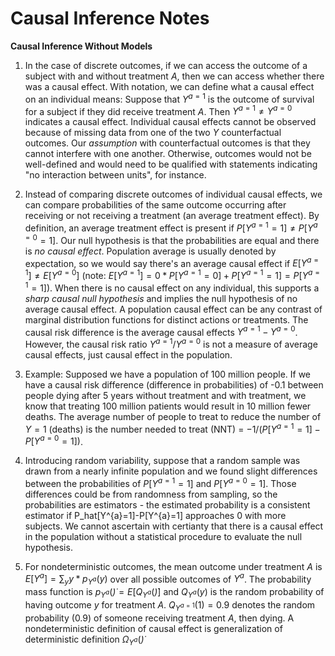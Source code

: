 # Causal Inference Notes

**Causal Inference Without Models**
1. In the case of discrete outcomes, if we can access the outcome of a subject with and without treatment *A*, then we can access whether there was a causal effect. With notation, we can define what a causal effect on an individual means: Suppose that $Y^{a=1}$ is the outcome of survival for a subject if they did receive treatment $A$. Then $Y^{a=1} \neq Y^{a=0}$ indicates a causal effect. Individual causal effects cannot be observed because of missing data from one of the two $Y$ counterfactual outcomes. Our *assumption* with counterfactual outcomes is that they cannot interfere with one another. Otherwise, outcomes would not be well-defined and would need to be qualified with statements indicating "no interaction between units", for instance.

2. Instead of comparing discrete outcomes of individual causal effects, we can compare probabilities of the same outcome occurring after receiving or not receiving a treatment (an average treatment effect). By definition, an average treatment effect is present if $P[Y^{a=1}=1] \neq P[Y^{a=0}=1]$. Our null hypothesis is that the probabilities are equal and there is *no causal effect*. Population average is usually denoted by expectation, so we would say there's an average causal effect if $E[Y^{a=1}] \neq E[Y^{a=0}]$ (note: $E[Y^{a=1}]=0 * P[Y^{a=1}=0]+P[Y^{a=1}=1]=P[Y^{a=1}=1]$). When there is no causal effect on any individual, this supports a *sharp causal null hypothesis* and implies the null hypothesis of no average causal effect. A population causal effect can be any contrast of marginal distribution functions for distinct actions or treatments. The causal risk difference is the average causal effects $Y^{a=1}-Y^{a=0}$. However, the causal risk ratio $Y^{a=1}/Y^{a=0}$ is not a measure of average causal effects, just causal effect in the population. 

3. Example: Supposed we have a population of 100 million people. If we have a causal risk difference (difference in probabilities) of -0.1 between people dying after 5 years without treatment and with treatment, we know that treating 100 million patients would result in 10 million fewer deaths. The average number of people to treat to reduce the number of $Y=1$ (deaths) is the number needed to treat (NNT) = $-1/(P[Y^{a=1}=1]-P[Y^{a=0}=1])$.

4. Introducing random variability, suppose that a random sample was drawn from a nearly infinite population and we found slight differences between the probabilities of $P[Y^{a=1}=1]$ and $P[Y^{a=0}=1]$. Those differences could be from randomness from sampling, so the probabilities are estimators - the estimated probability is a consistent estimator if P_hat[Y^{a}=1]-P[Y^{a}=1] approaches 0 with more subjects. We cannot ascertain with certianty that there is a causal effect in the population without a statistical procedure to evaluate the null hypothesis. 

5. For nondeterministic outcomes, the mean outcome under treatment $A$ is $E[Y^{a}] = \sum_{y} y * p_{Y^{a}}(y)$ over all possible outcomes of $Y^{a}$. The probability mass function is $p_{Y^{a}}(\dot) = E[Q_{Y^{a}}(\dot)]$ and $Q_{Y^{a}}(y)$ is the random probability of having outcome $y$ for treatment $A$. $Q_{Y^{a=1}}(1) = 0.9$ denotes the random probability (0.9) of someone receiving treatment $A$, then dying. A nondeterministic definition of causal effect is generalization of deterministic definition $\Omega_{Y^{a}}(\dot)$
